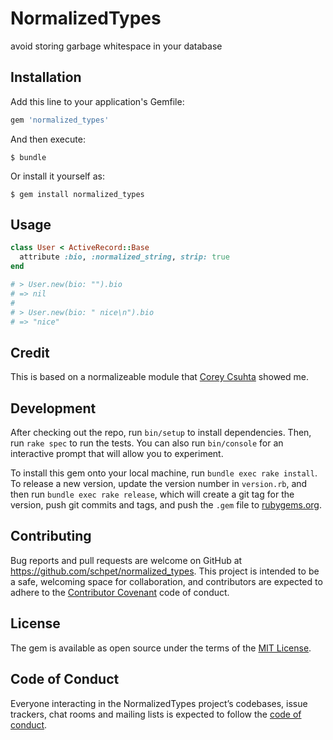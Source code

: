 # NormalizedTypes

avoid storing garbage whitespace in your database

## Installation

Add this line to your application's Gemfile:

```ruby
gem 'normalized_types'
```

And then execute:

    $ bundle

Or install it yourself as:

    $ gem install normalized_types

## Usage

```rb
class User < ActiveRecord::Base
  attribute :bio, :normalized_string, strip: true
end

# > User.new(bio: "").bio
# => nil
#
# > User.new(bio: " nice\n").bio
# => "nice"
```

## Credit

This is based on a normalizeable module that [Corey Csuhta](https://github.com/csuhta) showed me.

## Development

After checking out the repo, run `bin/setup` to install dependencies. Then, run `rake spec` to run the tests. You can also run `bin/console` for an interactive prompt that will allow you to experiment.

To install this gem onto your local machine, run `bundle exec rake install`. To release a new version, update the version number in `version.rb`, and then run `bundle exec rake release`, which will create a git tag for the version, push git commits and tags, and push the `.gem` file to [rubygems.org](https://rubygems.org).

## Contributing

Bug reports and pull requests are welcome on GitHub at https://github.com/schpet/normalized_types. This project is intended to be a safe, welcoming space for collaboration, and contributors are expected to adhere to the [Contributor Covenant](http://contributor-covenant.org) code of conduct.

## License

The gem is available as open source under the terms of the [MIT License](https://opensource.org/licenses/MIT).

## Code of Conduct

Everyone interacting in the NormalizedTypes project’s codebases, issue trackers, chat rooms and mailing lists is expected to follow the [code of conduct](https://github.com/[USERNAME]/normalized_types/blob/master/CODE_OF_CONDUCT.md).
